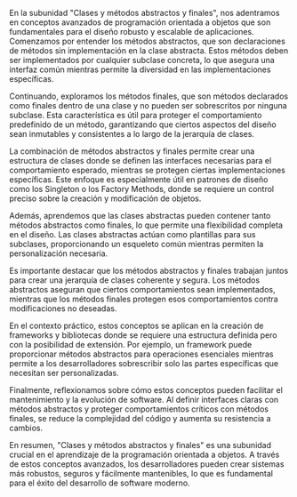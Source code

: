 En la subunidad "Clases y métodos abstractos y finales", nos adentramos en conceptos avanzados de programación orientada a objetos que son fundamentales para el diseño robusto y escalable de aplicaciones. Comenzamos por entender los métodos abstractos, que son declaraciones de métodos sin implementación en la clase abstracta. Estos métodos deben ser implementados por cualquier subclase concreta, lo que asegura una interfaz común mientras permite la diversidad en las implementaciones específicas.

Continuando, exploramos los métodos finales, que son métodos declarados como finales dentro de una clase y no pueden ser sobrescritos por ninguna subclase. Esta característica es útil para proteger el comportamiento predefinido de un método, garantizando que ciertos aspectos del diseño sean inmutables y consistentes a lo largo de la jerarquía de clases.

La combinación de métodos abstractos y finales permite crear una estructura de clases donde se definen las interfaces necesarias para el comportamiento esperado, mientras se protegen ciertas implementaciones específicas. Este enfoque es especialmente útil en patrones de diseño como los Singleton o los Factory Methods, donde se requiere un control preciso sobre la creación y modificación de objetos.

Además, aprendemos que las clases abstractas pueden contener tanto métodos abstractos como finales, lo que permite una flexibilidad completa en el diseño. Las clases abstractas actúan como plantillas para sus subclases, proporcionando un esqueleto común mientras permiten la personalización necesaria.

Es importante destacar que los métodos abstractos y finales trabajan juntos para crear una jerarquía de clases coherente y segura. Los métodos abstractos aseguran que ciertos comportamientos sean implementados, mientras que los métodos finales protegen esos comportamientos contra modificaciones no deseadas.

En el contexto práctico, estos conceptos se aplican en la creación de frameworks y bibliotecas donde se requiere una estructura definida pero con la posibilidad de extensión. Por ejemplo, un framework puede proporcionar métodos abstractos para operaciones esenciales mientras permite a los desarrolladores sobrescribir solo las partes específicas que necesitan ser personalizadas.

Finalmente, reflexionamos sobre cómo estos conceptos pueden facilitar el mantenimiento y la evolución de software. Al definir interfaces claras con métodos abstractos y proteger comportamientos críticos con métodos finales, se reduce la complejidad del código y aumenta su resistencia a cambios.

En resumen, "Clases y métodos abstractos y finales" es una subunidad crucial en el aprendizaje de la programación orientada a objetos. A través de estos conceptos avanzados, los desarrolladores pueden crear sistemas más robustos, seguros y fácilmente mantenibles, lo que es fundamental para el éxito del desarrollo de software moderno.
